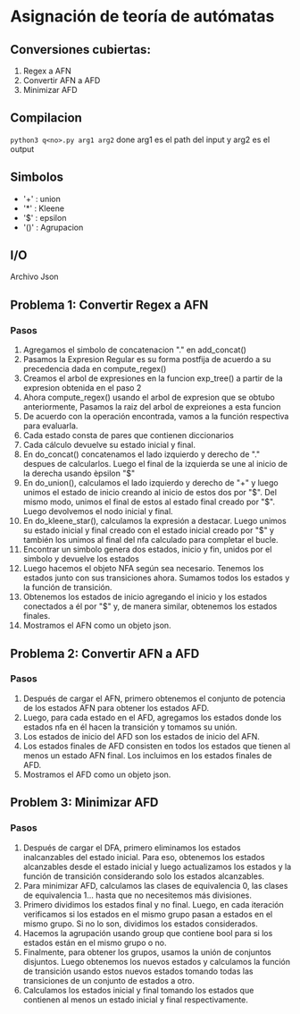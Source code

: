 # Asignación de teoría de autómatas

## Conversiones cubiertas:

1. Regex a AFN
2. Convertir AFN a AFD
3. Minimizar AFD 

## Compilacion
`python3 q<no>.py arg1 arg2`  done arg1 es el path del input y arg2 es el output

## Simbolos
- '+' : union 
- '*' : Kleene
- '$' : epsilon 
- '()' : Agrupacion

## I/O 
Archivo Json

## Problema 1: Convertir Regex a AFN

### Pasos

1. Agregamos el simbolo de concatenacion "." en add_concat()
2. Pasamos la Expresion Regular es su forma postfija de acuerdo a su precedencia dada en compute_regex()
3. Creamos el arbol de expresiones en la funcion exp_tree() a partir de la expresion obtenida en el paso 2 
4. Ahora compute_regex() usando el arbol de expresion que se obtubo anteriormente, Pasamos la raiz del arbol de expreiones a esta funcion
5. De acuerdo con la operación encontrada, vamos a la función respectiva para evaluarla.
6. Cada estado consta de pares que contienen diccionarios
7. Cada cálculo devuelve su estado inicial y final.
8. En do_concat() concatenamos el lado izquierdo y derecho de "." despues de calcularlos. Luego el final de la izquierda se une al inicio de la derecha usando èpsilon "$"
9. En do_union(), calculamos el lado izquierdo y derecho de "+" y luego unimos el estado de inicio creando al inicio de estos dos por "$". Del mismo modo, unimos el final de estos al estado final creado por "$". Luego devolvemos el nodo inicial y final.
10. En do_kleene_star(), calculamos la expresión a destacar. Luego unimos su estado inicial y final creado con el estado inicial creado por "$" y también los unimos al final del nfa calculado para completar el bucle.
11. Encontrar un simbolo genera dos estados, inicio y fin, unidos por el simbolo y devuelve los estados
12. Luego hacemos el objeto NFA según sea necesario. Tenemos los estados junto con sus transiciones ahora. Sumamos todos los estados y la función de transición.
13. Obtenemos los estados de inicio agregando el inicio y los estados conectados a él por "$" y, de manera similar, obtenemos los estados finales.
14. Mostramos el AFN como un objeto json.

## Problema 2: Convertir AFN a AFD

### Pasos
1. Después de cargar el AFN, primero obtenemos el conjunto de potencia de los estados AFN para obtener los estados AFD.
2. Luego, para cada estado en el AFD, agregamos los estados donde los estados nfa en él hacen la transición y tomamos su unión.
3. Los estados de inicio del AFD son los estados de inicio del AFN.
4. Los estados finales de AFD consisten en todos los estados que tienen al menos un estado AFN final. Los incluimos en los estados finales de AFD.
5. Mostramos el AFD como un objeto json.

## Problem 3: Minimizar AFD

### Pasos
1. Después de cargar el DFA, primero eliminamos los estados inalcanzables del estado inicial. Para eso, obtenemos los estados alcanzables desde el estado inicial y luego actualizamos los estados y la función de transición considerando solo los estados alcanzables.
2. Para minimizar AFD, calculamos las clases de equivalencia 0, las clases de equivalencia 1... hasta que no necesitemos más divisiones.
3. Primero dividimos los estados final y no final. Luego, en cada iteración verificamos si los estados en el mismo grupo pasan a estados en el mismo grupo. Si no lo son, dividimos los estados considerados.
4. Hacemos la agrupación usando group que contiene bool para si los estados están en el mismo grupo o no.
5. Finalmente, para obtener los grupos, usamos la unión de conjuntos disjuntos. Luego obtenemos los nuevos estados y calculamos la función de transición usando estos nuevos estados tomando todas las transiciones de un conjunto de estados a otro.
6. Calculamos los estados inicial y final tomando los estados que contienen al menos un estado inicial y final respectivamente.
